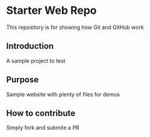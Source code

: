 # Starter Web Repo

This repository is for showing how Git and GitHub work

## Introduction
A sample project to test

## Purpose

Sample website with plenty of files for demos

## How to contribute
Simply fork and submite a PR